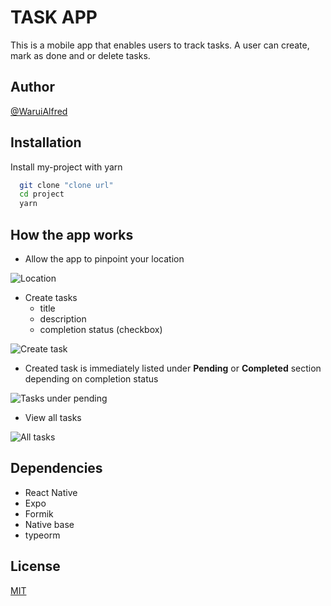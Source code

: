 # TASK APP

This is a mobile app that enables users to track tasks. A user can create, mark as done and or delete tasks.

## Author

[@WaruiAlfred](https://github.com/WaruiAlfred)

## Installation

Install my-project with yarn

```bash
  git clone "clone url"
  cd project
  yarn
```

## How the app works

- Allow the app to pinpoint your location

![Location](/assets/location.jpeg "Location")

- Create tasks
  - title
  - description
  - completion status (checkbox)

![Create task](/assets/create-task.jpeg "Create task")

- Created task is immediately listed under **Pending** or **Completed** section depending on completion status

![Tasks under pending](/assets/pending.jpeg "Pending tasks ")

- View all tasks

![All tasks](/assets/tasks-list.jpeg "All tasks")

## Dependencies

- React Native
- Expo
- Formik
- Native base
- typeorm

## License

[MIT](LICENSE)
